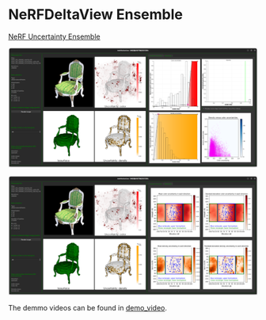 # NeRFDeltaView Ensemble

<!-- TO BE WRITTEN -->

[NeRF Uncertainty Ensemble](https://github.com/CTW121/NeRF-Uncertainty-Ensemble)

![NeRFDeltaView_Ensemble_A](https://github.com/CTW121/NeRFDeltaView-Ensemble/blob/master/images/NeRFDeltaView__Ensemble_A.png)

![NeRFDeltaView_Ensemble_B](https://github.com/CTW121/NeRFDeltaView-Ensemble/blob/master/images/NeRFDeltaView__Ensemble_B.png)

The demmo videos can be found in [demo_video](https://github.com/CTW121/NeRFDeltaView-Ensemble/tree/master/demo_video).